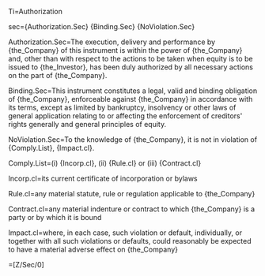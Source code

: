 Ti=Authorization

sec={Authorization.Sec}  {Binding.Sec}  {NoViolation.Sec}

Authorization.Sec=The execution, delivery and performance by {the_Company} of this instrument is within the power of {the_Company} and, other than with respect to the actions to be taken when equity is to be issued to {the_Investor}, has been duly authorized by all necessary actions on the part of {the_Company}.

Binding.Sec=This instrument constitutes a legal, valid and binding obligation of {the_Company}, enforceable against {the_Company} in accordance with its terms, except as limited by bankruptcy, insolvency or other laws of general application relating to or affecting the enforcement of creditors' rights generally and general principles of equity.

NoViolation.Sec=To the knowledge of {the_Company}, it is not in violation of {Comply.List}, {Impact.cl}.

Comply.List=(i) {Incorp.cl}, (ii) {Rule.cl} or (iii) {Contract.cl}

Incorp.cl=its current certificate of incorporation or bylaws

Rule.cl=any material statute, rule or regulation applicable to {the_Company}

Contract.cl=any material indenture or contract to which {the_Company} is a party or by which it is bound

Impact.cl=where, in each case, such violation or default, individually, or together with all such violations or defaults, could reasonably be expected to have a material adverse effect on {the_Company}

=[Z/Sec/0]
